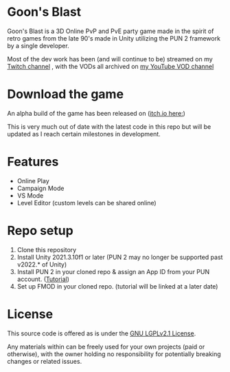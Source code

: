 # Goon's Blast

Goon's Blast is a 3D Online PvP and PvE party game made in the spirit of retro games from the late 90's made in Unity utilizing the PUN 2 framework by a single developer.

Most of the dev work has been (and will continue to be) streamed on my [Twitch channel](https://twitch.tv/mr_goonandwatch) , with the VODs all archived on [my YouTube VOD channel](https://www.youtube.com/watch?v=wyx6nvVeAF4&list=PLyC5C5slUbM5iXDfiD2rFdnQhz6a-DAoD&index=1)

# Download the game

An alpha build of the game has been released on ([itch.io here:](https://mrgoonandwatch.itch.io/goons-blast-alpha))

This is very much out of date with the latest code in this repo but will be updated as I reach certain milestones in development.

# Features

* Online Play
* Campaign Mode
* VS Mode
* Level Editor (custom levels can be shared online)

# Repo setup

1. Clone this repository
2. Install Unity 2021.3.10f1 or later (PUN 2 may no longer be supported past v2022.* of Unity)
3. Install PUN 2 in your cloned repo & assign an App ID from your PUN account. ([Tutorial](https://doc.photonengine.com/pun/v2/demos-and-tutorials/pun-basics-tutorial/intro))
4. Set up FMOD in your cloned repo. (tutorial will be linked at a later date)

# License

This source code is offered as is under the [GNU LGPLv2.1 License](https://www.gnu.org/licenses/old-licenses/lgpl-2.1.en.html).

Any materials within can be freely used for your own projects (paid or otherwise), with the owner holding no responsibility for potentially breaking changes or related issues.
